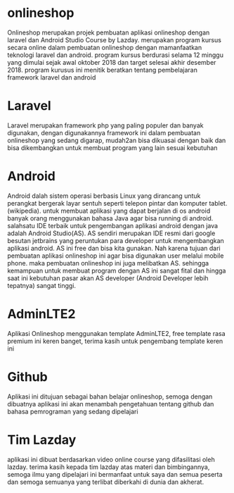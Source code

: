 # onlineshop
Onlineshop merupakan projek pembuatan aplikasi onlineshop dengan laravel dan Android Studio Course by Lazday.
merupakan program kursus secara online dalam pembuatan onlineshop dengan mamanfaatkan teknologi laravel dan android. program kursus berdurasi selama 12 minggu yang dimulai sejak awal oktober 2018 dan target selesai akhir desember 2018.
program kurusus ini menitik beratkan tentang pembelajaran framework laravel dan android

# Laravel
Laravel merupakan framework php yang paling populer dan banyak digunakan, dengan digunakannya framework ini dalam pembuatan onlineshop yang sedang digarap, mudah2an bisa dikuasai dengan baik dan bisa dikembangkan untuk membuat program yang lain sesuai kebutuhan

# Android
Android dalah sistem operasi berbasis Linux yang dirancang untuk perangkat bergerak layar sentuh seperti telepon pintar dan komputer tablet.(wikipedia). untuk membuat aplikasi yang dapat berjalan di os android banyak orang menggunakan bahasa Java agar bisa running di android. salahsatu IDE terbaik untuk pengembangan aplikasi android dengan java adalah Android Studio(AS). AS sendiri merupakan IDE resmi dari google besutan jetbrains yang peruntukan para developer untuk mengembangkan aplikasi android. AS ini free dan bisa kita gunakan. Nah karena tujuan dari pembuatan aplikasi onlineshop ini agar bisa digunakan user melalui mobile phone. maka pembuatan onlineshop ini juga melibatkan AS. sehingga kemampuan untuk membuat program dengan AS ini sangat fital dan hingga saat ini kebutuhan pasar akan AS developer (Android Developer lebih tepatnya) sangat tinggi.

# AdminLTE2
Aplikasi Onlineshop menggunakan template AdminLTE2, free template rasa premium ini keren banget, terima kasih untuk pengembang
template keren ini

# Github
Aplikasi ini ditujuan sebagai bahan belajar onlineshop, semoga dengan dibuatnya aplikasi ini akan menambah pengetahuan tentang 
github dan bahasa pemrograman yang sedang dipelajari

# Tim Lazday
aplikasi ini dibuat berdasarkan video online course yang difasilitasi oleh lazday. terima kasih kepada tim lazday atas materi dan bimbingannya, semoga ilmu yang dipelajari ini bermanfaat untuk saya dan semua peserta dan semoga semuanya yang terlibat diberkahi di dunia dan akherat.
